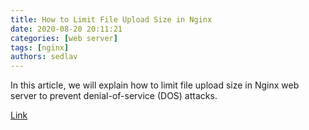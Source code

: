 ```yaml
---
title: How to Limit File Upload Size in Nginx
date: 2020-08-20 20:11:21
categories: [web server]
tags: [nginx]
authors: sedlav
---
```


In this article, we will explain how to limit file upload size in Nginx web server to prevent denial-of-service (DOS) attacks.

[Link](https://www.tecmint.com/limit-file-upload-size-in-nginx/)
